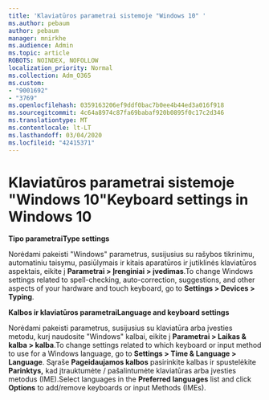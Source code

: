 ```yaml
---
title: 'Klaviatūros parametrai sistemoje "Windows 10" '
ms.author: pebaum
author: pebaum
manager: mnirkhe
ms.audience: Admin
ms.topic: article
ROBOTS: NOINDEX, NOFOLLOW
localization_priority: Normal
ms.collection: Adm_O365
ms.custom:
- "9001692"
- "3769"
ms.openlocfilehash: 0359163206ef9ddf0bac7b0ee4b44ed3a016f918
ms.sourcegitcommit: 4c64a8974c87fa69babaf920b0895f0c17c2d346
ms.translationtype: MT
ms.contentlocale: lt-LT
ms.lasthandoff: 03/04/2020
ms.locfileid: "42415371"
---
```

# <a name="keyboard-settings-in-windows-10"></a><span data-ttu-id="0a056-102">Klaviatūros parametrai sistemoje "Windows 10"</span><span class="sxs-lookup"><span data-stu-id="0a056-102">Keyboard settings in Windows 10</span></span>

<span data-ttu-id="0a056-103">**Tipo parametrai**</span><span class="sxs-lookup"><span data-stu-id="0a056-103">**Type settings**</span></span>

<span data-ttu-id="0a056-104">Norėdami pakeisti "Windows" parametrus, susijusius su rašybos tikrinimu, automatiniu taisymu, pasiūlymais ir kitais aparatūros ir jutiklinės klaviatūros aspektais, eikite į **Parametrai > Įrenginiai > įvedimas**.</span><span class="sxs-lookup"><span data-stu-id="0a056-104">To change Windows settings related to spell-checking, auto-correction, suggestions, and other aspects of your hardware and touch keyboard, go to **Settings > Devices > Typing**.</span></span> 

<span data-ttu-id="0a056-105">**Kalbos ir klaviatūros parametrai**</span><span class="sxs-lookup"><span data-stu-id="0a056-105">**Language and keyboard settings**</span></span>

<span data-ttu-id="0a056-106">Norėdami pakeisti parametrus, susijusius su klaviatūra arba įvesties metodu, kurį naudosite "Windows" kalbai, eikite į **Parametrai > Laikas & kalba > kalba**.</span><span class="sxs-lookup"><span data-stu-id="0a056-106">To change settings related to which keyboard or input method to use for a Windows language, go to **Settings > Time & Language > Language**.</span></span> <span data-ttu-id="0a056-107">Sąraše **Pageidaujamos kalbos** pasirinkite kalbas ir spustelėkite **Parinktys,** kad įtrauktumėte / pašalintumėte klaviatūras arba įvesties metodus (IME).</span><span class="sxs-lookup"><span data-stu-id="0a056-107">Select languages in the **Preferred languages** list and click **Options** to add/remove keyboards or input Methods (IMEs).</span></span>

